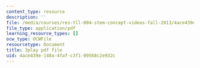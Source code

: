 ```yaml
---
content_type: resource
description: ''
file: /media/courses/res-tll-004-stem-concept-videos-fall-2013/4ace439e140a4fafc3f109568c2e932c_pazn1IIeDEU.pdf
file_type: application/pdf
learning_resource_types: []
ocw_type: OCWFile
resourcetype: Document
title: 3play pdf file
uid: 4ace439e-140a-4faf-c3f1-09568c2e932c
---
```

